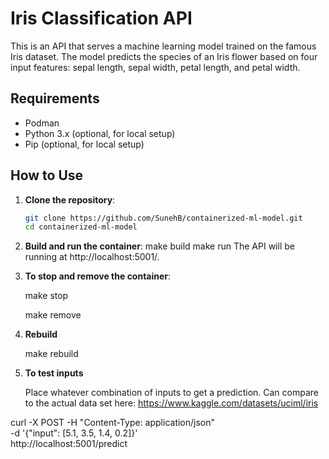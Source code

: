 # Iris Classification API

This is an API that serves a machine learning model trained on the famous Iris dataset. The model predicts the species of an Iris flower based on four input features: sepal length, sepal width, petal length, and petal width.

## Requirements

- Podman
- Python 3.x (optional, for local setup)
- Pip (optional, for local setup)

## How to Use

1. **Clone the repository**:
   ```bash
   git clone https://github.com/SunehB/containerized-ml-model.git
   cd containerized-ml-model
2. **Build and run the container**:
    make build
    make run
The API will be running at http://localhost:5001/.

3. **To stop and remove the container**:

      make stop

      make remove

4. **Rebuild**

      make rebuild

5. **To test inputs**

      Place whatever combination of inputs to get a prediction. Can compare to the actual data set here: https://www.kaggle.com/datasets/uciml/iris

curl -X POST -H "Content-Type: application/json" \
    -d '{"input": [5.1, 3.5, 1.4, 0.2]}' \
    http://localhost:5001/predict






